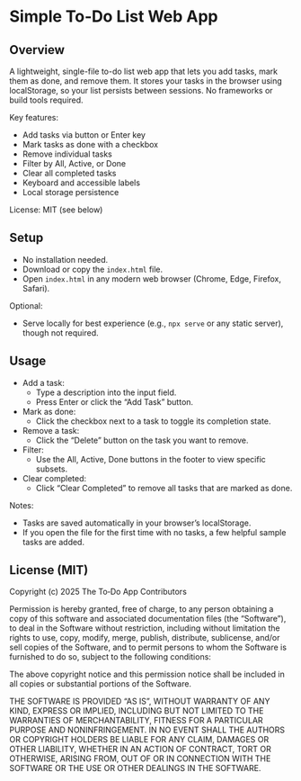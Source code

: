 # Simple To‑Do List Web App

## Overview
A lightweight, single-file to-do list web app that lets you add tasks, mark them as done, and remove them. It stores your tasks in the browser using localStorage, so your list persists between sessions. No frameworks or build tools required.

Key features:
- Add tasks via button or Enter key
- Mark tasks as done with a checkbox
- Remove individual tasks
- Filter by All, Active, or Done
- Clear all completed tasks
- Keyboard and accessible labels
- Local storage persistence

License: MIT (see below)

## Setup
- No installation needed.
- Download or copy the `index.html` file.
- Open `index.html` in any modern web browser (Chrome, Edge, Firefox, Safari).

Optional:
- Serve locally for best experience (e.g., `npx serve` or any static server), though not required.

## Usage
- Add a task:
  - Type a description into the input field.
  - Press Enter or click the “Add Task” button.
- Mark as done:
  - Click the checkbox next to a task to toggle its completion state.
- Remove a task:
  - Click the “Delete” button on the task you want to remove.
- Filter:
  - Use the All, Active, Done buttons in the footer to view specific subsets.
- Clear completed:
  - Click “Clear Completed” to remove all tasks that are marked as done.

Notes:
- Tasks are saved automatically in your browser’s localStorage.
- If you open the file for the first time with no tasks, a few helpful sample tasks are added.

## License (MIT)
Copyright (c) 2025 The To‑Do App Contributors

Permission is hereby granted, free of charge, to any person obtaining a copy of this software and associated documentation files (the “Software”), to deal in the Software without restriction, including without limitation the rights to use, copy, modify, merge, publish, distribute, sublicense, and/or sell copies of the Software, and to permit persons to whom the Software is furnished to do so, subject to the following conditions:

The above copyright notice and this permission notice shall be included in all copies or substantial portions of the Software.

THE SOFTWARE IS PROVIDED “AS IS”, WITHOUT WARRANTY OF ANY KIND, EXPRESS OR IMPLIED, INCLUDING BUT NOT LIMITED TO THE WARRANTIES OF MERCHANTABILITY, FITNESS FOR A PARTICULAR PURPOSE AND NONINFRINGEMENT. IN NO EVENT SHALL THE AUTHORS OR COPYRIGHT HOLDERS BE LIABLE FOR ANY CLAIM, DAMAGES OR OTHER LIABILITY, WHETHER IN AN ACTION OF CONTRACT, TORT OR OTHERWISE, ARISING FROM, OUT OF OR IN CONNECTION WITH THE SOFTWARE OR THE USE OR OTHER DEALINGS IN THE SOFTWARE.